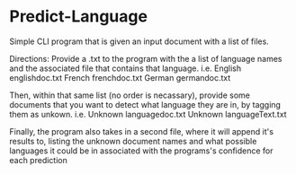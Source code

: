 # Predict-Language
Simple CLI program that is given an input document with a list of files. 

Directions: Provide a .txt to the program with the a list of language names and the associated file that contains that language.
i.e. 
English englishdoc.txt
French frenchdoc.txt
German germandoc.txt

Then, within that same list (no order is necassary), provide some documents that you want to detect what language they are in, by tagging them as unkown.
i.e.
Unknown languagedoc.txt
Unknown languageText.txt

Finally, the program also takes in a second file, where it will append it's results to, listing the unknown
document names and what possible languages it could be in associated with the programs's confidence for each prediction
